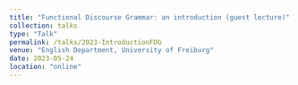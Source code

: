 ```yaml
---
title: "Functional Discourse Grammar: an introduction (guest lecture)"
collection: talks
type: "Talk"
permalink: /talks/2023-IntroductionFDG
venue: "English Department, University of Freiburg"
date: 2023-05-24
location: "online"
---
```



